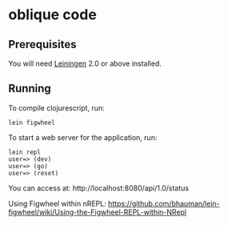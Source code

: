 # oblique code

## Prerequisites

You will need [Leiningen][1] 2.0 or above installed.

[1]: https://github.com/technomancy/leiningen

## Running

To compile clojurescript, run:

    lein figwheel

To start a web server for the application, run:

```
lein repl
user=> (dev)
user=> (go)
user=> (reset)
```

You can access at: http://localhost:8080/api/1.0/status

Using Figwheel within nREPL: https://github.com/bhauman/lein-figwheel/wiki/Using-the-Figwheel-REPL-within-NRepl



